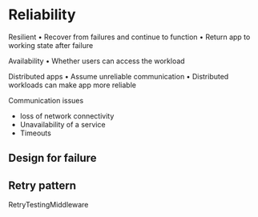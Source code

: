 # Reliability

Resilient
• Recover from failures and continue to function
• Return app to working state after failure

Availability
• Whether users can access the workload

Distributed apps
• Assume unreliable communication
• Distributed workloads can make app more reliable

Communication issues

- loss of network connectivity
- Unavailability of a service
- Timeouts

## Design for failure

## Retry pattern

RetryTestingMiddleware
